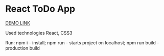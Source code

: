# React ToDo App
[DEMO LINK](https://kvalenty.github.io/react_todo-app/)

Used technologies
React,
CSS3

Run:
npm i - install; 
npm run - starts project on localhost; 
npm run build - production build
